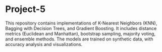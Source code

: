 # Project-5
This repository contains implementations of K-Nearest Neighbors (KNN), Bagging with Decision Trees, and Gradient Boosting. It includes distance metrics (Euclidean and Manhattan), bootstrap sampling, majority voting, and ensemble methods. The models are trained on synthetic data, with accuracy analysis and visualizations.
